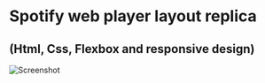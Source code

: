 # Spotify web player layout replica 

## (Html, Css, Flexbox and responsive design)

![Screenshot](https://user-images.githubusercontent.com/47163218/62530392-afe5c700-b840-11e9-9491-ab9a9f160f17.png)
